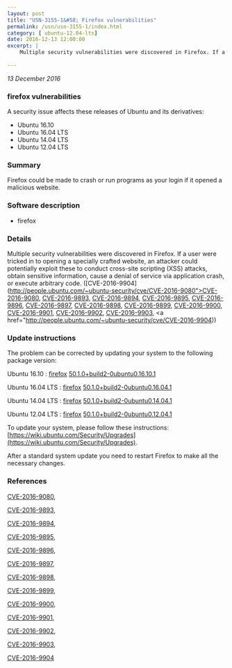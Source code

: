 ```yaml
---
layout: post
title: "USN-3155-1&#58; Firefox vulnerabilities"
permalink: /usn/usn-3155-1/index.html
category: [ ubuntu-12.04-lts]
date: 2016-12-13 12:00:00
excerpt: |
    Multiple security vulnerabilities were discovered in Firefox. If a user were tricked in to opening a specially crafted website, an attacker could potentially exploit these to conduct cross-site scripting (XSS) attacks, obtain sensitive information, cause a denial of service via application crash, or execute arbitrary code. ([CVE-2016-9904](http://people.ubuntu.com/~ubuntu-security/cve/CVE-2016-9080">CVE-2016-9080</a>, <a href="http://people.ubuntu.com/~ubuntu-security/cve/CVE-2016-9893">CVE-2016-9893</a>, <a href="http://people.ubuntu.com/~ubuntu-security/cve/CVE-2016-9894">CVE-2016-9894</a>, <a href="http://people.ubuntu.com/~ubuntu-security/cve/CVE-2016-9895">CVE-2016-9895</a>, <a href="http://people.ubuntu.com/~ubuntu-security/cve/CVE-2016-9896">CVE-2016-9896</a>, <a href="http://people.ubuntu.com/~ubuntu-security/cve/CVE-2016-9897">CVE-2016-9897</a>, <a href="http://people.ubuntu.com/~ubuntu-security/cve/CVE-2016-9898">CVE-2016-9898</a>, <a href="http://people.ubuntu.com/~ubuntu-security/cve/CVE-2016-9899">CVE-2016-9899</a>, <a href="http://people.ubuntu.com/~ubuntu-security/cve/CVE-2016-9900">CVE-2016-9900</a>, <a href="http://people.ubuntu.com/~ubuntu-security/cve/CVE-2016-9901">CVE-2016-9901</a>, <a href="http://people.ubuntu.com/~ubuntu-security/cve/CVE-2016-9902">CVE-2016-9902</a>, <a href="http://people.ubuntu.com/~ubuntu-security/cve/CVE-2016-9903">CVE-2016-9903</a>, <a href="http://people.ubuntu.com/~ubuntu-security/cve/CVE-2016-9904)) 
    
--- 
```

 
 

*13 December 2016*

### firefox vulnerabilities

A security issue affects these releases of Ubuntu and its derivatives:

* Ubuntu 16.10
* Ubuntu 16.04 LTS
* Ubuntu 14.04 LTS
* Ubuntu 12.04 LTS

### Summary

Firefox could be made to crash or run programs as your login if it opened a malicious website.

### Software description

* firefox 

### Details

Multiple security vulnerabilities were discovered in Firefox. If a user were tricked in to opening a specially crafted website, an attacker could potentially exploit these to conduct cross-site scripting (XSS) attacks, obtain sensitive information, cause a denial of service via application crash, or execute arbitrary code. ([CVE-2016-9904](http://people.ubuntu.com/~ubuntu-security/cve/CVE-2016-9080">CVE-2016-9080</a>, <a href="http://people.ubuntu.com/~ubuntu-security/cve/CVE-2016-9893">CVE-2016-9893</a>, <a href="http://people.ubuntu.com/~ubuntu-security/cve/CVE-2016-9894">CVE-2016-9894</a>, <a href="http://people.ubuntu.com/~ubuntu-security/cve/CVE-2016-9895">CVE-2016-9895</a>, <a href="http://people.ubuntu.com/~ubuntu-security/cve/CVE-2016-9896">CVE-2016-9896</a>, <a href="http://people.ubuntu.com/~ubuntu-security/cve/CVE-2016-9897">CVE-2016-9897</a>, <a href="http://people.ubuntu.com/~ubuntu-security/cve/CVE-2016-9898">CVE-2016-9898</a>, <a href="http://people.ubuntu.com/~ubuntu-security/cve/CVE-2016-9899">CVE-2016-9899</a>, <a href="http://people.ubuntu.com/~ubuntu-security/cve/CVE-2016-9900">CVE-2016-9900</a>, <a href="http://people.ubuntu.com/~ubuntu-security/cve/CVE-2016-9901">CVE-2016-9901</a>, <a href="http://people.ubuntu.com/~ubuntu-security/cve/CVE-2016-9902">CVE-2016-9902</a>, <a href="http://people.ubuntu.com/~ubuntu-security/cve/CVE-2016-9903">CVE-2016-9903</a>, <a href="http://people.ubuntu.com/~ubuntu-security/cve/CVE-2016-9904)) 

### Update instructions

The problem can be corrected by updating your system to the following package version:

Ubuntu 16.10
 : [firefox](https://launchpad.net/ubuntu/+source/firefox) <span> [50.1.0+build2-0ubuntu0.16.10.1](https://launchpad.net/ubuntu/+source/firefox/50.1.0+build2-0ubuntu0.16.10.1) </span> 

Ubuntu 16.04 LTS
 : [firefox](https://launchpad.net/ubuntu/+source/firefox) <span> [50.1.0+build2-0ubuntu0.16.04.1](https://launchpad.net/ubuntu/+source/firefox/50.1.0+build2-0ubuntu0.16.04.1) </span> 

Ubuntu 14.04 LTS
 : [firefox](https://launchpad.net/ubuntu/+source/firefox) <span> [50.1.0+build2-0ubuntu0.14.04.1](https://launchpad.net/ubuntu/+source/firefox/50.1.0+build2-0ubuntu0.14.04.1) </span> 

Ubuntu 12.04 LTS
 : [firefox](https://launchpad.net/ubuntu/+source/firefox) <span> [50.1.0+build2-0ubuntu0.12.04.1](https://launchpad.net/ubuntu/+source/firefox/50.1.0+build2-0ubuntu0.12.04.1) </span> 

To update your system, please follow these instructions: [https://wiki.ubuntu.com/Security/Upgrades](https://wiki.ubuntu.com/Security/Upgrades).

After a standard system update you need to restart Firefox to make all the necessary changes. 

### References

 
 [CVE-2016-9080](http://people.ubuntu.com/~ubuntu-security/cve/CVE-2016-9080), 

 [CVE-2016-9893](http://people.ubuntu.com/~ubuntu-security/cve/CVE-2016-9893), 

 [CVE-2016-9894](http://people.ubuntu.com/~ubuntu-security/cve/CVE-2016-9894), 

 [CVE-2016-9895](http://people.ubuntu.com/~ubuntu-security/cve/CVE-2016-9895), 

 [CVE-2016-9896](http://people.ubuntu.com/~ubuntu-security/cve/CVE-2016-9896), 

 [CVE-2016-9897](http://people.ubuntu.com/~ubuntu-security/cve/CVE-2016-9897), 

 [CVE-2016-9898](http://people.ubuntu.com/~ubuntu-security/cve/CVE-2016-9898), 

 [CVE-2016-9899](http://people.ubuntu.com/~ubuntu-security/cve/CVE-2016-9899), 

 [CVE-2016-9900](http://people.ubuntu.com/~ubuntu-security/cve/CVE-2016-9900), 

 [CVE-2016-9901](http://people.ubuntu.com/~ubuntu-security/cve/CVE-2016-9901), 

 [CVE-2016-9902](http://people.ubuntu.com/~ubuntu-security/cve/CVE-2016-9902), 

 [CVE-2016-9903](http://people.ubuntu.com/~ubuntu-security/cve/CVE-2016-9903), 

 [CVE-2016-9904](http://people.ubuntu.com/~ubuntu-security/cve/CVE-2016-9904)
 

